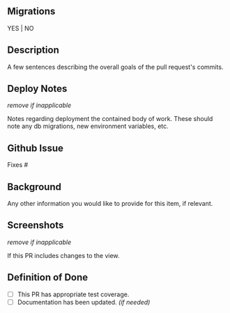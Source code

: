 ## Migrations
YES | NO

## Description
A few sentences describing the overall goals of the pull request's commits.

## Deploy Notes
*remove if inapplicable*

Notes regarding deployment the contained body of work.  These should note any
db migrations, new environment variables, etc.

## Github Issue
Fixes #

## Background

Any other information you would like to provide for this item, if relevant.

## Screenshots
*remove if inapplicable*

If this PR includes changes to the view.

## Definition of Done

- [ ] This PR has appropriate test coverage.
- [ ] Documentation has been updated. *(if needed)*
